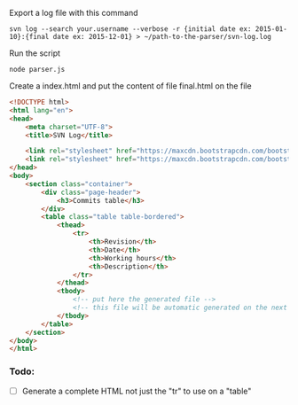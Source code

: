 Export a log file with this command
```shell
svn log --search your.username --verbose -r {initial date ex: 2015-01-10}:{final date ex: 2015-12-01} > ~/path-to-the-parser/svn-log.log
```

Run the script
```shell
node parser.js
```

Create a index.html and put the content of file final.html on the file
```html
<!DOCTYPE html>
<html lang="en">
<head>
	<meta charset="UTF-8">
	<title>SVN Log</title>

	<link rel="stylesheet" href="https://maxcdn.bootstrapcdn.com/bootstrap/3.3.6/css/bootstrap.min.css">
	<link rel="stylesheet" href="https://maxcdn.bootstrapcdn.com/bootstrap/3.3.6/css/bootstrap-theme.min.css">
</head>
<body>
	<section class="container">
		<div class="page-header">
			<h3>Commits table</h3>
		</div>
		<table class="table table-bordered">
			<thead>
				<tr>
					<th>Revision</th>
					<th>Date</th>
					<th>Working hours</th>
					<th>Description</th>
				</tr>
			</thead>
			<tbody>
				<!-- put here the generated file -->
				<!-- this file will be automatic generated on the next version -->
			</tbody>
		</table>
	</section>
</body>
</html>
```

### Todo:
- [ ] Generate a complete HTML not just the "tr" to use on a "table"